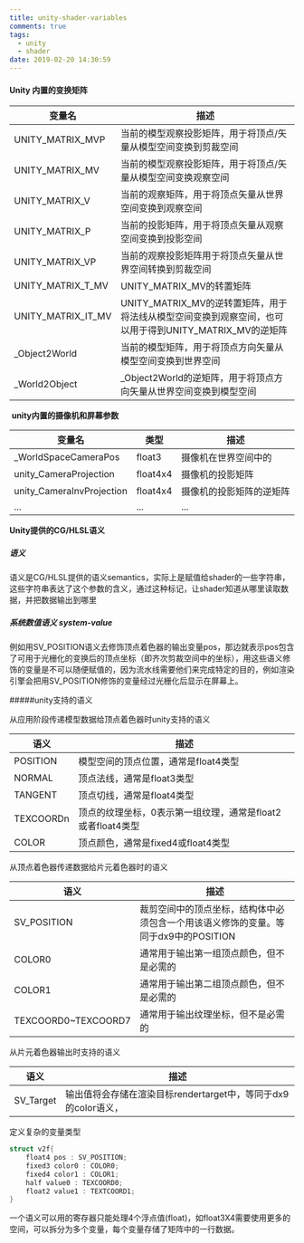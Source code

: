 ```yaml
---
title: unity-shader-variables
comments: true
tags:
  - unity
  - shader
date: 2019-02-20 14:30:59
---
```




#### Unity 内置的变换矩阵

| 变量名             | 描述                                                         |
| ------------------ | ------------------------------------------------------------ |
| UNITY_MATRIX_MVP   | 当前的模型观察投影矩阵，用于将顶点/矢量从模型空间变换到剪裁空间 |
| UNITY_MATRIX_MV    | 当前的模型观察投影矩阵，用于将顶点/矢量从模型空间变换观察空间 |
| UNITY_MATRIX_V     | 当前的观察矩阵，用于将顶点矢量从世界空间变换到观察空间       |
| UNITY_MATRIX_P     | 当前的投影矩阵，用于将顶点矢量从观察空间变换到投影空间       |
| UNITY_MATRIX_VP    | 当前的观察投影矩阵用于将顶点矢量从世界空间转换到剪裁空间     |
| UNITY_MATRIX_T_MV  | UNITY_MATRIX_MV的转置矩阵                                    |
| UNITY_MATRIX_IT_MV | UNITY_MATRIX_MV的逆转置矩阵，用于将法线从模型空间变换到观察空间，也可以用于得到UNITY_MATRIX_MV的逆矩阵 |
| _Object2World      | 当前的模型矩阵，用于将顶点方向矢量从模型空间变换到世界空间   |
| _World2Object      | _Object2World的逆矩阵，用于将顶点方向矢量从世界空间变换到模型空间 |

​				**unity内置的摄像机和屏幕参数**

| 变量名                    | 类型     | 描述                     |
| ------------------------- | -------- | ------------------------ |
| _WorldSpaceCameraPos      | float3   | 摄像机在世界空间中的     |
| unity_CameraProjection    | float4x4 | 摄像机的投影矩阵         |
| unity_CameraInvProjection | float4x4 | 摄像机的投影矩阵的逆矩阵 |
| ...                       | ...      | ...                      |



**Unity提供的CG/HLSL语义**

##### 语义

语义是CG/HLSL提供的语义semantics，实际上是赋值给shader的一些字符串，这些字符串表达了这个参数的含义，通过这种标记，让shader知道从哪里读取数据，并把数据输出到哪里

##### 系统数值语义 system-value

例如用SV_POSITION语义去修饰顶点着色器的输出变量pos，那边就表示pos包含了可用于光栅化的变换后的顶点坐标（即齐次剪裁空间中的坐标），用这些语义修饰的变量是不可以随便赋值的，因为流水线需要他们来完成特定的目的，例如渲染引擎会把用SV_POSITION修饰的变量经过光栅化后显示在屏幕上。

#####unity支持的语义

从应用阶段传递模型数据给顶点着色器时unity支持的语义

| 语义      | 描述                                                        |
| --------- | ----------------------------------------------------------- |
| POSITION  | 模型空间的顶点位置，通常是float4类型                        |
| NORMAL    | 顶点法线，通常是float3类型                                  |
| TANGENT   | 顶点切线，通常是float4类型                                  |
| TEXCOORDn | 顶点的纹理坐标，0表示第一组纹理，通常是float2或者float4类型 |
| COLOR     | 顶点颜色，通常是fixed4或float4类型                          |

从顶点着色器传递数据给片元着色器时的语义

| 语义                | 描述                                                         |
| ------------------- | ------------------------------------------------------------ |
| SV_POSITION         | 裁剪空间中的顶点坐标，结构体中必须包含一个用该语义修饰的变量。等同于dx9中的POSITION |
| COLOR0              | 通常用于输出第一组顶点颜色，但不是必需的                     |
| COLOR1              | 通常用于输出第二组顶点颜色，但不是必需的                     |
| TEXCOORD0~TEXCOORD7 | 通常用于输出纹理坐标，但不是必需的                           |

从片元着色器输出时支持的语义

| 语义      | 描述                                                         |
| --------- | ------------------------------------------------------------ |
| SV_Target | 输出值将会存储在渲染目标rendertarget中，等同于dx9的color语义， |



定义复杂的变量类型

```c++
struct v2f{
    float4 pos : SV_POSITION;
    fixed3 color0 : COLOR0;
    fixed4 color1 : COLOR1;
    half value0 : TEXCOORD0;
    float2 value1 : TEXTCOORD1;
}
```

一个语义可以用的寄存器只能处理4个浮点值(float)，如float3X4需要使用更多的空间，可以拆分为多个变量，每个变量存储了矩阵中的一行数据。